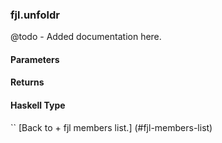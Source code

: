 ### fjl.unfoldr
@todo - Added documentation here.

#### Parameters

#### Returns
 
#### Haskell Type
``
[Back to  + fjl members list.]
(#fjl-members-list)
